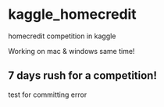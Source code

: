 # kaggle_homecredit
homecredit competition in kaggle

Working on mac & windows same time!
## 7 days rush for a competition!

test for committing error